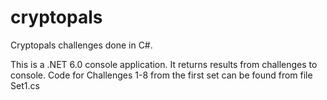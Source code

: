 # cryptopals
Cryptopals challenges done in C#.

This is a .NET 6.0 console application. It returns results from challenges to console.
Code for Challenges 1-8 from the first set can be found from file Set1.cs